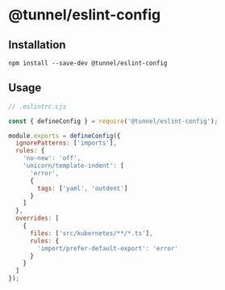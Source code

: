 # @tunnel/eslint-config

## Installation

```shell
npm install --save-dev @tunnel/eslint-config
```

## Usage

```javascript
// .eslintrc.cjs

const { defineConfig } = require('@tunnel/eslint-config');

module.exports = defineConfig({
  ignorePatterns: ['imports'],
  rules: {
    'no-new': 'off',
    'unicorn/template-indent': [
      'error',
      {
        tags: ['yaml', 'outdent']
      }
    ]
  },
  overrides: [
    {
      files: ['src/kubernetes/**/*.ts'],
      rules: {
        'import/prefer-default-export': 'error'
      }
    }
  ]
});
```
